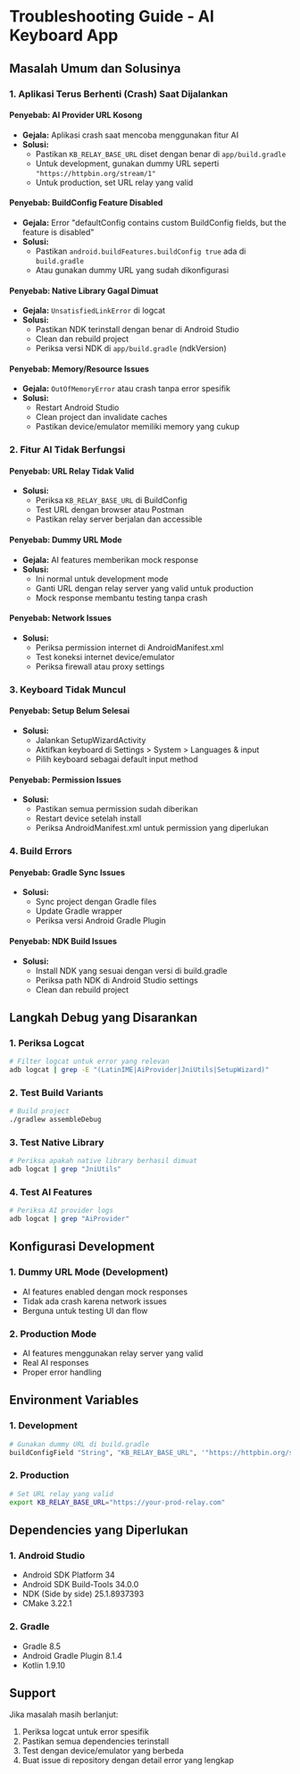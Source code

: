# Troubleshooting Guide - AI Keyboard App

## Masalah Umum dan Solusinya

### 1. Aplikasi Terus Berhenti (Crash) Saat Dijalankan

#### **Penyebab: AI Provider URL Kosong**

- **Gejala:** Aplikasi crash saat mencoba menggunakan fitur AI
- **Solusi:**
  - Pastikan `KB_RELAY_BASE_URL` diset dengan benar di `app/build.gradle`
  - Untuk development, gunakan dummy URL seperti `"https://httpbin.org/stream/1"`
  - Untuk production, set URL relay yang valid

#### **Penyebab: BuildConfig Feature Disabled**

- **Gejala:** Error "defaultConfig contains custom BuildConfig fields, but the feature is disabled"
- **Solusi:**
  - Pastikan `android.buildFeatures.buildConfig true` ada di `build.gradle`
  - Atau gunakan dummy URL yang sudah dikonfigurasi

#### **Penyebab: Native Library Gagal Dimuat**

- **Gejala:** `UnsatisfiedLinkError` di logcat
- **Solusi:**
  - Pastikan NDK terinstall dengan benar di Android Studio
  - Clean dan rebuild project
  - Periksa versi NDK di `app/build.gradle` (ndkVersion)

#### **Penyebab: Memory/Resource Issues**

- **Gejala:** `OutOfMemoryError` atau crash tanpa error spesifik
- **Solusi:**
  - Restart Android Studio
  - Clean project dan invalidate caches
  - Pastikan device/emulator memiliki memory yang cukup

### 2. Fitur AI Tidak Berfungsi

#### **Penyebab: URL Relay Tidak Valid**

- **Solusi:**
  - Periksa `KB_RELAY_BASE_URL` di BuildConfig
  - Test URL dengan browser atau Postman
  - Pastikan relay server berjalan dan accessible

#### **Penyebab: Dummy URL Mode**

- **Gejala:** AI features memberikan mock response
- **Solusi:**
  - Ini normal untuk development mode
  - Ganti URL dengan relay server yang valid untuk production
  - Mock response membantu testing tanpa crash

#### **Penyebab: Network Issues**

- **Solusi:**
  - Periksa permission internet di AndroidManifest.xml
  - Test koneksi internet device/emulator
  - Periksa firewall atau proxy settings

### 3. Keyboard Tidak Muncul

#### **Penyebab: Setup Belum Selesai**

- **Solusi:**
  - Jalankan SetupWizardActivity
  - Aktifkan keyboard di Settings > System > Languages & input
  - Pilih keyboard sebagai default input method

#### **Penyebab: Permission Issues**

- **Solusi:**
  - Pastikan semua permission sudah diberikan
  - Restart device setelah install
  - Periksa AndroidManifest.xml untuk permission yang diperlukan

### 4. Build Errors

#### **Penyebab: Gradle Sync Issues**

- **Solusi:**
  - Sync project dengan Gradle files
  - Update Gradle wrapper
  - Periksa versi Android Gradle Plugin

#### **Penyebab: NDK Build Issues**

- **Solusi:**
  - Install NDK yang sesuai dengan versi di build.gradle
  - Periksa path NDK di Android Studio settings
  - Clean dan rebuild project

## Langkah Debug yang Disarankan

### 1. Periksa Logcat

```bash
# Filter logcat untuk error yang relevan
adb logcat | grep -E "(LatinIME|AiProvider|JniUtils|SetupWizard)"
```

### 2. Test Build Variants

```bash
# Build project
./gradlew assembleDebug
```

### 3. Test Native Library

```bash
# Periksa apakah native library berhasil dimuat
adb logcat | grep "JniUtils"
```

### 4. Test AI Features

```bash
# Periksa AI provider logs
adb logcat | grep "AiProvider"
```

## Konfigurasi Development

### 1. Dummy URL Mode (Development)

- AI features enabled dengan mock responses
- Tidak ada crash karena network issues
- Berguna untuk testing UI dan flow

### 2. Production Mode

- AI features menggunakan relay server yang valid
- Real AI responses
- Proper error handling

## Environment Variables

### 1. Development

```bash
# Gunakan dummy URL di build.gradle
buildConfigField "String", "KB_RELAY_BASE_URL", '"https://httpbin.org/stream/1"'
```

### 2. Production

```bash
# Set URL relay yang valid
export KB_RELAY_BASE_URL="https://your-prod-relay.com"
```

## Dependencies yang Diperlukan

### 1. Android Studio

- Android SDK Platform 34
- Android SDK Build-Tools 34.0.0
- NDK (Side by side) 25.1.8937393
- CMake 3.22.1

### 2. Gradle

- Gradle 8.5
- Android Gradle Plugin 8.1.4
- Kotlin 1.9.10

## Support

Jika masalah masih berlanjut:

1. Periksa logcat untuk error spesifik
2. Pastikan semua dependencies terinstall
3. Test dengan device/emulator yang berbeda
4. Buat issue di repository dengan detail error yang lengkap
